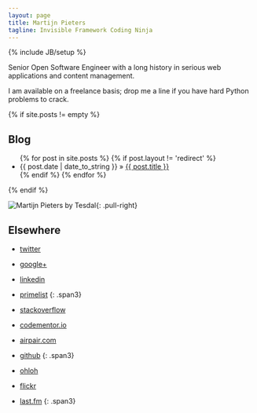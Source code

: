 ```yaml
---
layout: page
title: Martijn Pieters
tagline: Invisible Framework Coding Ninja
---
```

{% include JB/setup %}

Senior Open Software Engineer with a long history in serious web applications and content management.

I am available on a freelance basis; drop me a line if you have hard Python problems to crack.

{% if site.posts != empty %}
## Blog

<ul class="posts">
  {% for post in site.posts %}
  {% if post.layout != 'redirect' %}
    <li><span>{{ post.date | date_to_string }}</span> &raquo; <a href="{{ BASE_PATH }}{{ post.url }}">{{ post.title }}</a></li>
  {% endif %}
  {% endfor %}
</ul>
{% endif %}

![Martijn Pieters by Tesdal](https://farm2.staticflickr.com/1288/1275693477_a6a44b743e_q.jpg){: .pull-right}

## Elsewhere

 * [twitter](http://twitter.com/zopatista)
 * [google+](https://plus.google.com/102702654953333047001)
 * [linkedin](http://www.linkedin.com/in/zopatista)
 * [primelist](https://www.primelist.com/martijn-pieters/)
 {: .span3}

 * [stackoverflow](http://stackoverflow.com/users/100297/martijn-pieters)
 * [codementor.io](https://www.codementor.io/mjpieters)
 * [airpair.com](airpair.me/zopatista)
 * [github](https://github.com/mjpieters)
 {: .span3}

 * [ohloh](https://www.ohloh.net/accounts/mjpieters)
 * [flickr](http://www.flickr.com/people/51101465@N00/)
 * [last.fm](http://www.last.fm/user/mjpieters)
 {: .span3}

<script type="text/javascript" src="http://se-flair.appspot.com/35417.js"></script>

